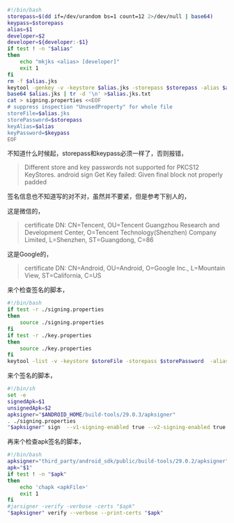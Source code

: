 ```bash
#!/bin/bash
storepass=$(dd if=/dev/urandom bs=1 count=12 2>/dev/null | base64)
keypass=$storepass
alias=$1
developer=$2
developer=${developer:-$1}
if test ! -n "$alias"
then
    echo "mkjks <alias> [developer]"
    exit 1
fi
rm -f $alias.jks
keytool -genkey -v -keystore $alias.jks -storepass $storepass -alias $alias -keypass $keypass -keyalg RSA -keysize 2048 -validity 10000 -dname "CN=$developer, OU=$alias, O=$developer, L=China, ST=China, C=CN";
base64 $alias.jks | tr -d '\n' >$alias.jks.txt
cat > signing.properties <<EOF
# suppress inspection "UnusedProperty" for whole file
storeFile=$alias.jks
storePassword=$storepass
keyAlias=$alias
keyPassword=$keypass
EOF
```

不知道什么时候起，storepass和keypass必须一样了，否则报错，

> Different store and key passwords not supported for PKCS12 KeyStores.
android sign Get Key failed: Given final block not properly padded
>

签名信息也不知道写的对不对，虽然并不要紧，但是参考下别人的，

这是微信的，

> certificate DN: CN=Tencent, OU=Tencent Guangzhou Research and Development Center, O=Tencent Technology(Shenzhen) Company Limited, L=Shenzhen, ST=Guangdong, C=86
>

这是Google的，

> certificate DN: CN=Android, OU=Android, O=Google Inc., L=Mountain View, ST=California, C=US
>

来个检查签名的脚本，

```bash
#!/bin/bash
if test -r ./signing.properties
then
    source ./signing.properties
fi
if test -r ./key.properties
then
    source ./key.properties
fi
keytool -list -v -keystore $storeFile -storepass $storePassword  -alias $keyAlias
```

来个签名的脚本，

```bash
#!/bin/sh
set -e
signedApk=$1
unsignedApk=$2
apksigner="$ANDROID_HOME/build-tools/29.0.3/apksigner"
. ./signing.properties
"$apksigner" sign  --v1-signing-enabled true --v2-signing-enabled true --v3-signing-enabled true --v4-signing-enabled true  --ks "$storeFile"  --ks-key-alias $keyAlias --ks-pass "pass:$storePassword"  --key-pass pass:$keyPassword --out "$signedApk" "$unsignedApk"
```

再来个检查apk签名的脚本，

```bash
#!/bin/bash
apksigner="third_party/android_sdk/public/build-tools/29.0.2/apksigner"
apk="$1"
if test ! -n "$apk"
then
    echo 'chapk <apkFile>'
    exit 1
fi
#jarsigner -verify -verbose -certs "$apk"
"$apksigner" verify --verbose --print-certs "$apk"
```